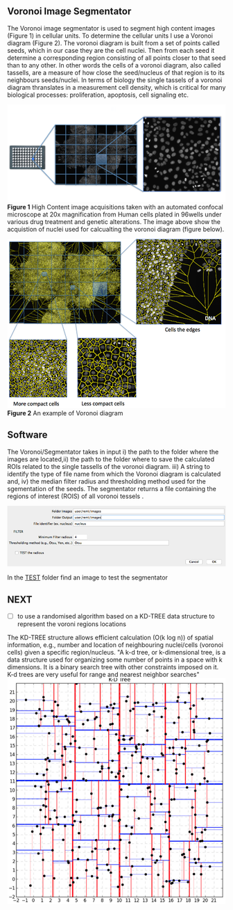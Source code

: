 ## Voronoi Image Segmentator

The Voronoi image segmentator is used to segment high content images (Figure 1) in cellular units. To determine the cellular units I use a Voronoi diagram (Figure 2). The voronoi diagram is built from a set of points called seeds, which in our case they are the cell nuclei. Then from each seed it determine a corresponding region consisting of all points closer to that seed than to any other. In other words the  cells of a voronoi diagram, also called tassells, are a measure of how close the seed/nucleus of that region is to its neighbours seeds/nuclei. In terms of biology the single tassels of a voronoi diagram thranslates in a measurement cell density, which is critical for many biological processes: proliferation, apoptosis, cell signaling etc. 


![Screenshot](/IMG/HCI_example2.png)
**Figure 1**
High Content image acquisitions taken with an automated confocal microscope at 20x magnification from Human cells plated in 96wells under various drug treatment and genetic alterations. The image above show the acquistion of nuclei used for calcualting the voronoi diagram (figure below).


![Screenshot](/IMG/voronoi_5.png)
**Figure 2** An example of Voronoi diagram


## Software

The Voronoi/Segmentator takes in input i) the path to the folder where the images are located,ii)  the path to the folder where to save the calculated ROIs related to the single tassells of the voronoi diagram. iii) A string to identify the type of file name from which the Voronoi diagram is calculated and, iv) the median filter radius and thresholding method used for the sgementation of the seeds. The segmentator returns a file containing the regions of interest (ROIS) of all voronoi tessels .


![UI](/IMG/voronoi_imagej_UI.png)

In the [TEST](./TEST) folder find an image to test the segmentator

## NEXT
- [ ] to use a randomised algorithm based on a KD-TREE data structure to represent the voroni regions locations

The KD-TREE structure allows efficient calculation (O(k log n)) of spatial information, e.g., number and location of neighbouring nuclei/cells (voronoi cells) given a specific region/nucleus. "A k-d tree, or k-dimensional tree, is a data structure used for organizing some number of points in a space with k dimensions. It is a binary search tree with other constraints imposed on it. K-d trees are very useful for range and nearest neighbor searches"
![kd-tree](/IMG/kd_tree.png)
